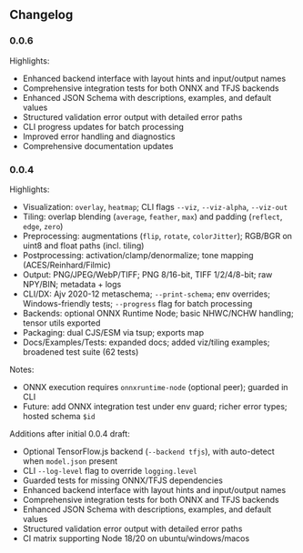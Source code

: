 ## Changelog

### 0.0.6

Highlights:

- Enhanced backend interface with layout hints and input/output names
- Comprehensive integration tests for both ONNX and TFJS backends
- Enhanced JSON Schema with descriptions, examples, and default values
- Structured validation error output with detailed error paths
- CLI progress updates for batch processing
- Improved error handling and diagnostics
- Comprehensive documentation updates

### 0.0.4

Highlights:

- Visualization: `overlay`, `heatmap`; CLI flags `--viz`, `--viz-alpha`, `--viz-out`
- Tiling: overlap blending (`average`, `feather`, `max`) and padding (`reflect`, `edge`, `zero`)
- Preprocessing: augmentations (`flip`, `rotate`, `colorJitter`); RGB/BGR on uint8 and float paths (incl. tiling)
- Postprocessing: activation/clamp/denormalize; tone mapping (ACES/Reinhard/Filmic)
- Output: PNG/JPEG/WebP/TIFF; PNG 8/16-bit, TIFF 1/2/4/8-bit; raw NPY/BIN; metadata + logs
- CLI/DX: Ajv 2020-12 metaschema; `--print-schema`; env overrides; Windows-friendly tests; `--progress` flag for batch processing
- Backends: optional ONNX Runtime Node; basic NHWC/NCHW handling; tensor utils exported
- Packaging: dual CJS/ESM via tsup; exports map
- Docs/Examples/Tests: expanded docs; added viz/tiling examples; broadened test suite (62 tests)

Notes:

- ONNX execution requires `onnxruntime-node` (optional peer); guarded in CLI
- Future: add ONNX integration test under env guard; richer error types; hosted schema `$id`

Additions after initial 0.0.4 draft:

- Optional TensorFlow.js backend (`--backend tfjs`), with auto-detect when `model.json` present
- CLI `--log-level` flag to override `logging.level`
- Guarded tests for missing ONNX/TFJS dependencies
- Enhanced backend interface with layout hints and input/output names
- Comprehensive integration tests for both ONNX and TFJS backends
- Enhanced JSON Schema with descriptions, examples, and default values
- Structured validation error output with detailed error paths
- CI matrix supporting Node 18/20 on ubuntu/windows/macos
